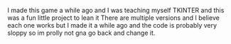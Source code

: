 I made this game a while ago and I was teaching myself TKINTER and this was a fun little project to lean it
There are multiple versions and I believe each one works but I made it a while ago and the code is probably very sloppy so im prolly not gna go back and change it.

